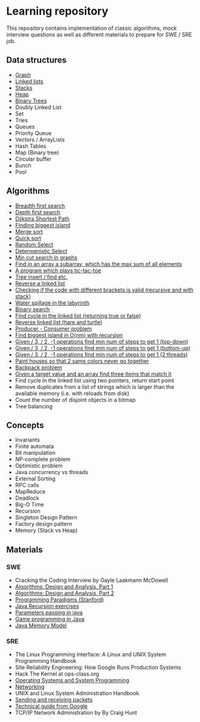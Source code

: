# Learning repository

This repository contains implementation of classic algorithms, mock interview questions as well as different materials to prepare for SWE / SRE job.


## Data structures
* [Graph](graph/Graph.java)
* [Linked lists](linkedlist/LinkedList.java)
* [Stacks](linkedlist/LinkedList.java)
* [Heap](heap/Heap.java)
* [Binary Trees](searchtree/SearchTree.java)
* Doubly Linked List
* Set
* Tries
* Queues
* Priority Queue
* Vectors / ArrayLists
* Hash Tables
* Map (Binary tree)
* Circular buffer
* Bunch
* Pool


## Algorithms
* [Breadth first search](graph/ShortestPath.java)
* [Depth first search](graph/FindCycle.java)
* [Dijkstra Shortest Path](graph/Dijkstra.java)
* [Finding biggest island](matrix/BiggestIsland.java)
* [Merge sort](array/MergeSort.java)
* [Quick sort](array/QuickSort.java)
* [Random Select](array/RandomSelect.java)
* [Determenistic Select](array/DeterministicSelect.java)
* [Min cut search in graphs](graph/MinCut.java)
* [Find in an array a subarray, which has the max sum of all elements](array/MaxSubArray.java)
* [A program which plays tic-tac-toe](games/TicTacToe.java)
* [Tree insert / find etc.](searchtree/SearchTree.java)
* [Reverse a linked list](linkedlist/Reverse.java)
* [Checking if the code with different brackets is valid (recursive and with stack)](misc/BracketsChecker.java)
* [Water spillage in the labyrinth](matrix/WaterSpillage.java)
* [Binary search](array/BinarySearch.java)
* [Find cycle in the linked list (returning true or false)](linkedlist/FindCycle.java)
* [Reverse linked list (hare and turtle)](linkedlist/FindCycle.java)
* [Producer - Consumer problem](threads/ProdCons.java)
* [Find biggest island in O(nm) with recursion](matrix/BiggestIsland.java)
* [Given / 3, / 2, -1 operations find min num of steps to get 1 (top-down)](dp/MinStepsTo1.java)
* [Given / 3, / 2, -1 operations find min num of steps to get 1 (bottom-up)](dp/MinStepsTo1.java)
* [Given / 3, / 2, -1 operations find min num of steps to get 1 (2 threads)](dp/MinStepsTo1Comb.java)
* [Paint houses so that 2 same colors never go together ](dp/HouseColor.java)
* [Backpack problem](misc/Backpack.java)
* [Given a target value and an array find three items that match it](misc/ThreeTarget.java)
* Find cycle in the linked list using two pointers, return start point
* Remove duplicates from a list of strings which is larger than the available memory (i.e. with reloads from disk)
* Count the number of disjoint objects in a bitmap
* Tree balancing


## Concepts
* Invariants
* Finite automata
* Bit manipulation
* NP-complete problem
* Optimistic problem
* Java concurrency vs threads
* External Sorting
* RPC calls
* MapReduce
* Deadlock
* Big-O Time
* Recursion
* Singleton Design Pattern
* Factory design pattern
* Memory (Stack vs Heap)


## Materials

### SWE
* Cracking the Coding Interview by Gayle Laakmann McDowell
* [Algorithms: Design and Analysis, Part 1](https://class.coursera.org/algo-008/auth)
* [Algorithms: Design and Analysis, Part 2](https://class.coursera.org/algo2-004/auth)
* [Programming Paradigms (Stanford)](http://www.youtube.com/watch?v=Ps8jOj7diA0&list=PL9D558D49CA734A02)
* [Java Recursion exercises](http://codingbat.com/prob/p107330)
* [Parameters passing in java](http://jonskeet.uk/java/passing.html)
* [Game programming in Java](https://www.youtube.com/playlist?list=PLlrATfBNZ98eOOCk2fOFg7Qg5yoQfFAdf)
* [Java Memory Model](https://www.youtube.com/watch?v=WTVooKLLVT8)

### SRE
* The Linux Programming Interface: A Linux and UNIX System Programming Handbook
* Site Reliability Engineering: How Google Runs Production Systems
* Hack The Kernel at ops-class.org
* [Operating Systems and System Programming](https://www.youtube.com/watch?v=1IcZB26STUE&list=PL-XXv-cvA_iBDyz-ba4yDskqMDY6A1w_c)
* [Networking](https://www.youtube.com/watch?v=rL8RSFQG8do&list=PLF360ED1082F6F2A5&index=1)
* UNIX and Linux System Administration Handbook
* [Sending and receiving packets](http://gafferongames.com/networking-for-game-programmers/sending-and-receiving-packets/)
* [Technical guide from Google](https://www.google.com/about/careers/students/guide-to-technical-development.html)
* TCP/IP Network Administration by By Craig Hunt
